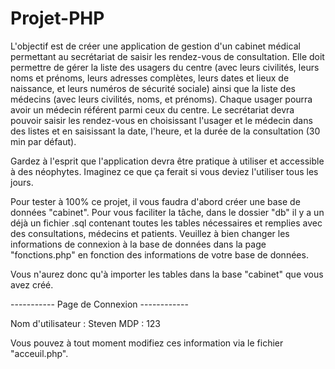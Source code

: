 # Projet-PHP

L'objectif est de créer une application de gestion d'un cabinet médical permettant au secrétariat de saisir les rendez-vous de consultation.
Elle doit permettre de gérer la liste des usagers du centre (avec leurs civilités, leurs noms et prénoms, leurs adresses complètes, leurs dates et lieux de naissance, 
et leurs numéros de sécurité sociale) ainsi que la liste des médecins (avec leurs civilités, noms, et prénoms). 
Chaque usager pourra avoir un médecin référent parmi ceux du centre. 
Le secrétariat devra pouvoir saisir les rendez-vous en choisissant l'usager et 
le médecin dans des listes et en saisissant la date, l'heure, et la durée de la consultation (30 min par défaut).

Gardez à l'esprit que l'application devra être pratique à utiliser et accessible à des néophytes. Imaginez ce que ça ferait si vous deviez l'utiliser tous les jours.

Pour tester à 100% ce projet, il vous faudra d'abord créer une base de données "cabinet".
Pour vous faciliter la tâche, dans le dossier "db" il y a un déjà un fichier .sql contenant toutes les tables nécessaires et remplies avec des consultations, médecins et patients. Veuillez à bien changer les informations de connexion à la base de données dans la page "fonctions.php" en fonction des informations de votre base de données.

Vous n'aurez donc qu'à importer les tables dans la base "cabinet" que vous avez créé.

----------- Page de Connexion ------------

Nom d'utilisateur : Steven
MDP : 123

Vous pouvez à tout moment modifiez ces information via le fichier "acceuil.php".
